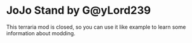# JoJo Stand by G@yLord239
This terraria mod is closed, so you can use it like example to learn some information about modding.
